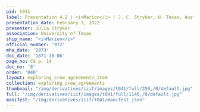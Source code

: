 ```yaml
---
pid: t041
label: Presentation 4.2 | <i>Marion</i> | J. C. Stryker, U. Texas, Austin | 8
presentation_date: February 3, 2022
presenter: Julia Stryker
association: University of Texas
ship_name: "<i>Marion</i>"
official_number: '972'
mha_date: '1873'
doc_date: '1871-10-06'
page_no: CA p. 14
doc_no: '8'
order: '040'
layout: exploring_crew_agreements_item
collection: exploring_crew_agreements
thumbnail: "/img/derivatives/iiif/images/t041/full/250,/0/default.jpg"
full: "/img/derivatives/iiif/images/t041/full/1140,/0/default.jpg"
manifest: "/img/derivatives/iiif/t041/manifest.json"
---
```

